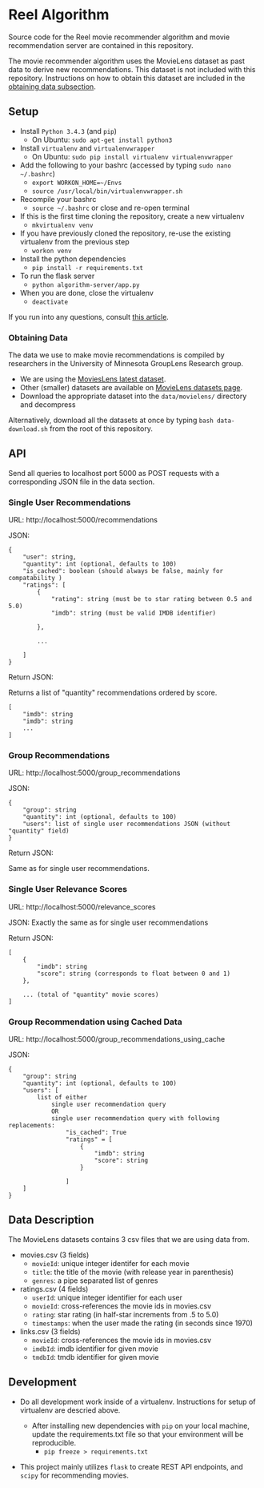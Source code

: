 # Reel Algorithm

Source code for the Reel movie recommender algorithm and movie recommendation server are contained in this repository.

The movie recommender algorithm uses the MovieLens dataset as past data to derive new recommendations. This dataset is not included with this repository. Instructions on how to obtain this dataset are included in the [obtaining data subsection](#obtaining-data).

## Setup

* Install `Python 3.4.3` (and `pip`)
  * On Ubuntu: `sudo apt-get install python3`
* Install `virtualenv` and `virtualenvwrapper`
  * On Ubuntu: `sudo pip install virtualenv virtualenvwrapper`
* Add the following to your bashrc (accessed by typing `sudo nano ~/.bashrc`)
  * `export WORKON_HOME=~/Envs`
  * `source /usr/local/bin/virtualenvwrapper.sh`
* Recompile your bashrc
  * `source ~/.bashrc` or close and re-open terminal
* If this is the first time cloning the repository, create a new virtualenv
  * `mkvirtualenv venv`
* If you have previously cloned the repository, re-use the existing virtualenv from the previous step
  * `workon venv`
* Install the python dependencies
  * `pip install -r requirements.txt`
* To run the flask server
  * `python algorithm-server/app.py`
* When you are done, close the virtualenv
  * `deactivate`

If you run into any questions, consult [this article](http://timmyreilly.azurewebsites.net/python-with-ubuntu-on-windows/).

### Obtaining Data

The data we use to make movie recommendations is compiled by researchers in the University of Minnesota GroupLens Research group.

* We are using the [MoviesLens latest dataset](http://files.grouplens.org/datasets/movielens/ml-latest.zip).
* Other (smaller) datasets are available on [MovieLens datasets page](https://grouplens.org/datasets/movielens/).
* Download the appropriate dataset into the `data/movielens/` directory and decompress

Alternatively, download all the datasets at once by typing `bash data-download.sh` from the root of this repository.

## API

Send all queries to localhost port 5000 as POST requests with a corresponding JSON file in the data section.

### Single User Recommendations
URL: http://localhost:5000/recommendations

JSON:

```
{
	"user": string,
	"quantity": int (optional, defaults to 100)
	"is_cached": boolean (should always be false, mainly for compatability )
	"ratings": [
		{
			"rating": string (must be to star rating between 0.5 and 5.0)
			"imdb": string (must be valid IMDB identifier)

		},

		...

	]
}
```

Return JSON:

Returns a list of "quantity" recommendations ordered by score.

```
[
	"imdb": string
	"imdb": string
	...
]

```

### Group Recommendations
URL: http://localhost:5000/group_recommendations

JSON:

```
{
	"group": string
	"quantity": int (optional, defaults to 100)
	"users": list of single user recommendations JSON (without "quantity" field)
}

```

Return JSON:

Same as for single user recommendations.


### Single User Relevance Scores
URL: http://localhost:5000/relevance_scores

JSON: Exactly the same as for single user recommendations

Return JSON:

```
[
	{
		"imdb": string
		"score": string (corresponds to float between 0 and 1)
	},

	... (total of "quantity" movie scores)
]

```

### Group Recommendation using Cached Data
URL: http://localhost:5000/group_recommendations_using_cache

JSON:

```
{
	"group": string
	"quantity": int (optional, defaults to 100)
	"users": [
		list of either
			single user recommendation query
			OR
			single user recommendation query with following replacements:
				"is_cached": True
				"ratings" = [
					{
						"imdb": string
						"score": string
					}

				]
	]
}

```




## Data Description

The MovieLens datasets contains 3 csv files that we are using data from.

* movies.csv (3 fields)
  * `movieId`: unique integer identifer for each movie
  * `title`: the title of the movie (with release year in parenthesis)
  * `genres`: a pipe separated list of genres
* ratings.csv (4 fields)
  * `userId`: unique integer identifier for each user
  * `movieId`: cross-references the movie ids in movies.csv
  * `rating`: star rating (in half-star increments from .5 to 5.0)
  * `timestamps`: when the user made the rating (in seconds since 1970)
* links.csv (3 fields)
  * `movieId`: cross-references the movie ids in movies.csv
  * `imdbId`: imdb identifier for given movie
  * `tmdbId`: tmdb identifier for given movie


## Development

* Do all development work inside of a virtualenv. Instructions for setup of virtualenv are descried above.
  * After installing new dependencies with `pip` on your local machine, update the requirements.txt file so that your environment will be reproducible.
    * `pip freeze > requirements.txt`

* This project mainly utilizes `flask` to create REST API endpoints, and `scipy` for recommending movies.
